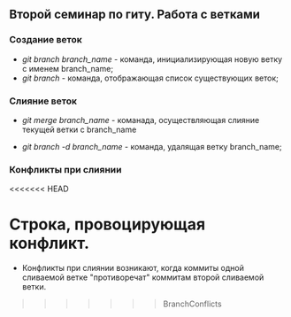 ## Второй семинар по гиту. Работа с ветками

### Создание веток

* *git branch branch_name* - команда, инициализирующая новую ветку с именем branch_name;
* *git branch* - команда, отображающая список существующих веток;

### Слияние веток

* *git merge branch_name* - команада, осуществляющая слияние текущей ветки с branch_name

* *git branch -d branch_name* - команда, удалящая ветку branch_name;

### Конфликты при слиянии

<<<<<<< HEAD


Строка, провоцирующая конфликт.
=======
* Конфликты при слиянии возникают, когда коммиты одной сливаемой ветке "противоречат" коммитам второй сливаемой ветки.
>>>>>>> BranchConflicts
